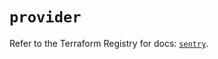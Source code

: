 # `provider`

Refer to the Terraform Registry for docs: [`sentry`](https://registry.terraform.io/providers/jianyuan/sentry/0.12.3/docs).
